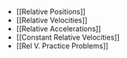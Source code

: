 - [[Relative Positions]]
- [[Relative Velocities]]
- [[Relative Accelerations]]
- [[Constant Relative Velocities]]
- [[Rel V. Practice Problems]]
